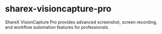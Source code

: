 # sharex-visioncapture-pro
ShareX VisionCapture Pro provides advanced screenshot, screen recording, and workflow automation features for professionals.
